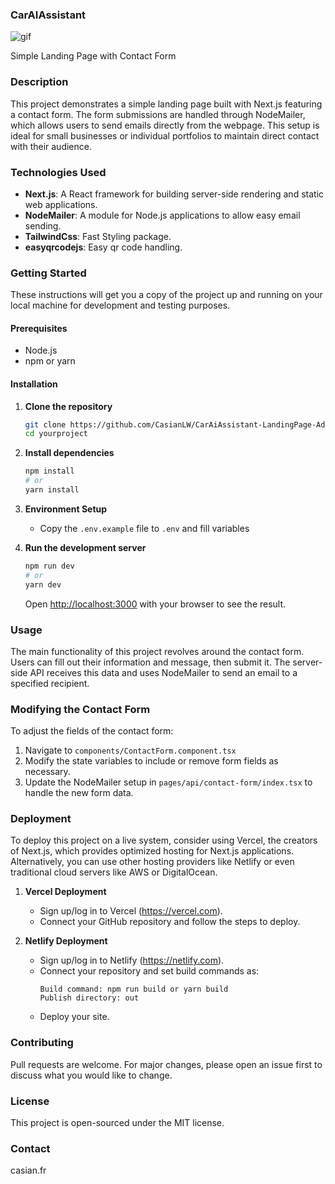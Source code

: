 ### CarAIAssistant

![gif](https://i.giphy.com/media/v1.Y2lkPTc5MGI3NjExd3JkYWc2d2VqMGFueDFpbjltY3J3cGJzaDh0eHpoOHF5aTE2dWJqNyZlcD12MV9pbnRlcm5hbF9naWZfYnlfaWQmY3Q9Zw/taVCVuunNzQjBKTrYn/giphy.gif)

Simple Landing Page with Contact Form

### Description

This project demonstrates a simple landing page built with Next.js featuring a contact form. The form submissions are handled through NodeMailer, which allows users to send emails directly from the webpage. This setup is ideal for small businesses or individual portfolios to maintain direct contact with their audience.

### Technologies Used

- **Next.js**: A React framework for building server-side rendering and static web applications.
- **NodeMailer**: A module for Node.js applications to allow easy email sending.
- **TailwindCss**: Fast Styling package.
- **easyqrcodejs**: Easy qr code handling.

### Getting Started

These instructions will get you a copy of the project up and running on your local machine for development and testing purposes.

#### Prerequisites

- Node.js
- npm or yarn

#### Installation

1. **Clone the repository**

   ```bash
   git clone https://github.com/CasianLW/CarAiAssistant-LandingPage-Admin.git
   cd yourproject
   ```

2. **Install dependencies**

   ```bash
   npm install
   # or
   yarn install
   ```

3. **Environment Setup**

   - Copy the `.env.example` file to `.env` and fill variables

4. **Run the development server**
   ```bash
   npm run dev
   # or
   yarn dev
   ```
   Open [http://localhost:3000](http://localhost:3000) with your browser to see the result.

### Usage

The main functionality of this project revolves around the contact form. Users can fill out their information and message, then submit it. The server-side API receives this data and uses NodeMailer to send an email to a specified recipient.

### Modifying the Contact Form

To adjust the fields of the contact form:

1. Navigate to `components/ContactForm.component.tsx`
2. Modify the state variables to include or remove form fields as necessary.
3. Update the NodeMailer setup in `pages/api/contact-form/index.tsx` to handle the new form data.

### Deployment

To deploy this project on a live system, consider using Vercel, the creators of Next.js, which provides optimized hosting for Next.js applications. Alternatively, you can use other hosting providers like Netlify or even traditional cloud servers like AWS or DigitalOcean.

1. **Vercel Deployment**

   - Sign up/log in to Vercel (https://vercel.com).
   - Connect your GitHub repository and follow the steps to deploy.

2. **Netlify Deployment**
   - Sign up/log in to Netlify (https://netlify.com).
   - Connect your repository and set build commands as:
     ```plaintext
     Build command: npm run build or yarn build
     Publish directory: out
     ```
   - Deploy your site.

### Contributing

Pull requests are welcome. For major changes, please open an issue first to discuss what you would like to change.

### License

This project is open-sourced under the MIT license.

### Contact

casian.fr
